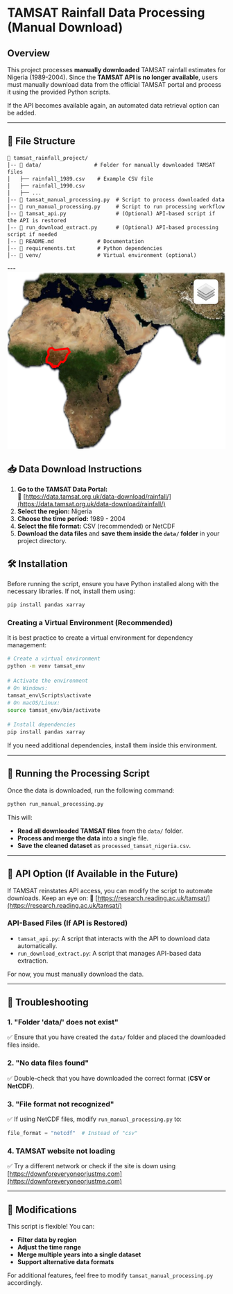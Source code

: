 # TAMSAT Rainfall Data Processing (Manual Download)

## Overview
This project processes **manually downloaded** TAMSAT rainfall estimates for Nigeria (1989-2004). Since the **TAMSAT API is no longer available**, users must manually download data from the official TAMSAT portal and process it using the provided Python scripts.

If the API becomes available again, an automated data retrieval option can be added.

---

## 📂 File Structure
```
📁 tamsat_rainfall_project/
│-- 📁 data/                 # Folder for manually downloaded TAMSAT files
│   ├── rainfall_1989.csv    # Example CSV file
│   ├── rainfall_1990.csv
│   ├── ...
│-- 📄 tamsat_manual_processing.py  # Script to process downloaded data
│-- 📄 run_manual_processing.py     # Script to run processing workflow
│-- 📄 tamsat_api.py                # (Optional) API-based script if the API is restored
│-- 📄 run_download_extract.py      # (Optional) API-based processing script if needed
│-- 📄 README.md              # Documentation
│-- 📄 requirements.txt       # Python dependencies
│-- 📁 venv/                  # Virtual environment (optional)
```

---![alt text](image-1.png)

## 📥 Data Download Instructions
1. **Go to the TAMSAT Data Portal:**  
   🔗 [https://data.tamsat.org.uk/data-download/rainfall/](https://data.tamsat.org.uk/data-download/rainfall/)
2. **Select the region:** Nigeria
3. **Choose the time period:** 1989 - 2004
4. **Select the file format:** CSV (recommended) or NetCDF
5. **Download the data files** and **save them inside the `data/` folder** in your project directory.



## 🛠 Installation
Before running the script, ensure you have Python installed along with the necessary libraries. If not, install them using:
```bash
pip install pandas xarray
```

### **Creating a Virtual Environment (Recommended)**
It is best practice to create a virtual environment for dependency management:
```bash
# Create a virtual environment
python -m venv tamsat_env

# Activate the environment
# On Windows:
tamsat_env\Scripts\activate
# On macOS/Linux:
source tamsat_env/bin/activate

# Install dependencies
pip install pandas xarray
```
If you need additional dependencies, install them inside this environment.

---

## 🚀 Running the Processing Script
Once the data is downloaded, run the following command:
```bash
python run_manual_processing.py
```
This will:
- **Read all downloaded TAMSAT files** from the `data/` folder.
- **Process and merge the data** into a single file.
- **Save the cleaned dataset** as `processed_tamsat_nigeria.csv`.

---

## 🔄 API Option (If Available in the Future)
If TAMSAT reinstates API access, you can modify the script to automate downloads. Keep an eye on:
🔗 [https://research.reading.ac.uk/tamsat/](https://research.reading.ac.uk/tamsat/)

### **API-Based Files (If API is Restored)**
- `tamsat_api.py`: A script that interacts with the API to download data automatically.
- `run_download_extract.py`: A script that manages API-based data extraction.

For now, you must manually download the data.

---

## 📝 Troubleshooting
### **1. "Folder 'data/' does not exist"**
✅ Ensure that you have created the `data/` folder and placed the downloaded files inside.

### **2. "No data files found"**
✅ Double-check that you have downloaded the correct format (**CSV or NetCDF**).

### **3. "File format not recognized"**
✅ If using NetCDF files, modify `run_manual_processing.py` to:
```python
file_format = "netcdf"  # Instead of "csv"
```

### **4. TAMSAT website not loading**
✅ Try a different network or check if the site is down using [https://downforeveryoneorjustme.com](https://downforeveryoneorjustme.com)

---

## 🔧 Modifications
This script is flexible! You can:
- **Filter data by region**
- **Adjust the time range**
- **Merge multiple years into a single dataset**
- **Support alternative data formats**

For additional features, feel free to modify `tamsat_manual_processing.py` accordingly.
